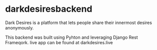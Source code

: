 # darkdesiresbackend
Dark Desires is a platform that lets people share their innermost desires anonymously.

This backend was built using Pyhton and leveraging Django Rest Frameqork.
live app can be found at darkdesires.live
